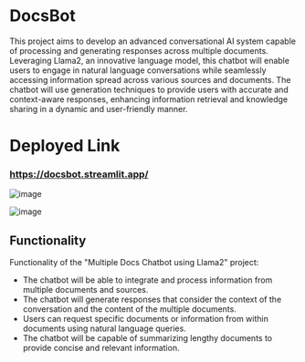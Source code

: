# DocsBot
This project aims to develop an advanced conversational AI system capable of processing and generating responses across multiple documents. Leveraging Llama2, an innovative language model, this chatbot will enable users to engage in natural language conversations while seamlessly accessing information spread across various sources and documents. The chatbot will use generation techniques to provide users with accurate and context-aware responses, enhancing information retrieval and knowledge sharing in a dynamic and user-friendly manner.

# Deployed Link
### https://docsbot.streamlit.app/



![image](https://github.com/SubhashishMahapatra/Streamlit-LLM-Hackathon/assets/85564014/5bfeb78e-36d3-4583-a31d-0cae8c394264)

![image](https://github.com/SubhashishMahapatra/Streamlit-LLM-Hackathon/assets/85564014/0602616a-c9f2-489a-bfef-0b243cd1fdb8)


## Functionality
Functionality of the "Multiple Docs Chatbot using Llama2" project:

- The chatbot will be able to integrate and process information from multiple documents and sources.
- The chatbot will generate responses that consider the context of the conversation and the content of the multiple documents.
- Users can request specific documents or information from within documents using natural language queries.
- The chatbot will be capable of summarizing lengthy documents to provide concise and relevant information.

